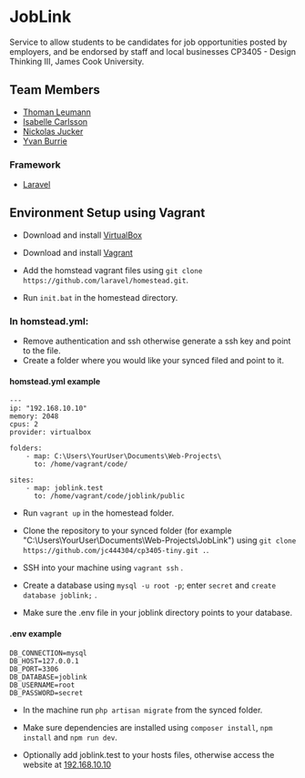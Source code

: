 # JobLink
Service to allow students to be candidates for job opportunities posted by employers, and be endorsed by staff and local businesses CP3405 - Design Thinking III, James Cook University.

## Team Members
- [Thoman Leumann](https://github.com/tomaslemon)
- [Isabelle Carlsson](https://github.com/IsabelleCarlsson)
- [Nickolas Jucker](https://github.com/Nickolasjucker)
- [Yvan Burrie](https://github.com/jc444304)

### Framework
- [Laravel](https://laravel.com)

## Environment Setup using Vagrant

- Download and install [VirtualBox](https://www.virtualbox.org/)

- Download and install [Vagrant](https://www.vagrantup.com/)

- Add the homstead vagrant files using `git clone https://github.com/laravel/homestead.git`.

- Run `init.bat` in the homestead directory.

### In homstead.yml:
- Remove authentication and ssh otherwise generate a ssh key and point to the file.
- Create a folder where you would like your synced filed and point to it. 

#### homstead.yml example
```
---
ip: "192.168.10.10"
memory: 2048
cpus: 2
provider: virtualbox

folders:
    - map: C:\Users\YourUser\Documents\Web-Projects\
      to: /home/vagrant/code/

sites:
    - map: joblink.test
      to: /home/vagrant/code/joblink/public
```

- Run `vagrant up` in the homestead folder.

- Clone the repository to your synced folder (for example "C:\Users\YourUser\Documents\Web-Projects\JobLink") using `git clone https://github.com/jc444304/cp3405-tiny.git .`.

- SSH into your machine using `vagrant ssh` .

- Create a database using `mysql -u root -p`; enter `secret` and `create database joblink;` .

- Make sure the .env file in your joblink directory points to your database.
#### .env example
```
DB_CONNECTION=mysql
DB_HOST=127.0.0.1
DB_PORT=3306
DB_DATABASE=joblink
DB_USERNAME=root
DB_PASSWORD=secret
```

- In the machine run `php artisan migrate` from the synced folder.

- Make sure dependencies are installed using `composer install`, `npm install` and `npm run dev`.

- Optionally add joblink.test to your hosts files, otherwise access the website at [192.168.10.10](http://192.168.10.10)
